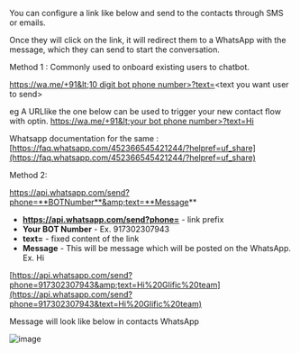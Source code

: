 You can configure a link like below and send to the contacts through SMS or emails.

Once they will click on the link, it will redirect them to a WhatsApp with the message, which they can send to start the conversation.



Method 1 : Commonly used to onboard existing  users to chatbot.

[https://wa.me/+91&lt;10 digit bot phone number&gt;?text=](https://wa.me/+917772309999?text=Hi)&lt;text you want user to send&gt;

eg A URLlike the one below  can be used to trigger your new contact flow with optin. [https://wa.me/+91&lt;your bot phone number&gt;?text=Hi](https://wa.me/+917772309999?text=Hi)

Whatsapp documentation for the same : [https://faq.whatsapp.com/452366545421244/?helpref=uf_share](https://faq.whatsapp.com/452366545421244/?helpref=uf_share)

Method 2:

https://api.whatsapp.com/send?phone=**BOTNumber**&amp;text=**Message**

- **https://api.whatsapp.com/send?phone=** - link prefix
- **Your BOT Number** - Ex. 917302307943
- **text=** - fixed content of the link 
- **Message** - This will be message which will be posted on the WhatsApp.  Ex. Hi

[https://api.whatsapp.com/send?phone=917302307943&amp;text=Hi%20Glific%20team](https://api.whatsapp.com/send?phone=917302307943&text=Hi%20Glific%20team)

Message will look like below in contacts WhatsApp

![image](https://user-images.githubusercontent.com/32592458/220826084-fe5c3a72-dcd0-4cf1-bfc6-d4a626246b67.png)
